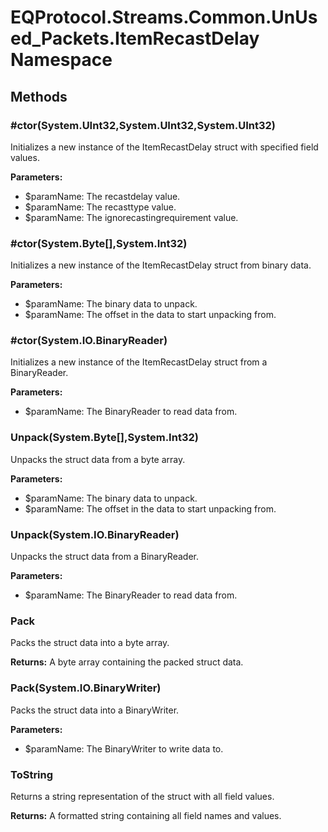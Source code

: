 ﻿# EQProtocol.Streams.Common.UnUsed_Packets.ItemRecastDelay Namespace

## Methods

### #ctor(System.UInt32,System.UInt32,System.UInt32)

Initializes a new instance of the ItemRecastDelay struct with specified field values.

**Parameters:**

- $paramName: The recastdelay value.
- $paramName: The recasttype value.
- $paramName: The ignorecastingrequirement value.

### #ctor(System.Byte[],System.Int32)

Initializes a new instance of the ItemRecastDelay struct from binary data.

**Parameters:**

- $paramName: The binary data to unpack.
- $paramName: The offset in the data to start unpacking from.

### #ctor(System.IO.BinaryReader)

Initializes a new instance of the ItemRecastDelay struct from a BinaryReader.

**Parameters:**

- $paramName: The BinaryReader to read data from.

### Unpack(System.Byte[],System.Int32)

Unpacks the struct data from a byte array.

**Parameters:**

- $paramName: The binary data to unpack.
- $paramName: The offset in the data to start unpacking from.

### Unpack(System.IO.BinaryReader)

Unpacks the struct data from a BinaryReader.

**Parameters:**

- $paramName: The BinaryReader to read data from.

### Pack

Packs the struct data into a byte array.

**Returns:** A byte array containing the packed struct data.

### Pack(System.IO.BinaryWriter)

Packs the struct data into a BinaryWriter.

**Parameters:**

- $paramName: The BinaryWriter to write data to.

### ToString

Returns a string representation of the struct with all field values.

**Returns:** A formatted string containing all field names and values.


